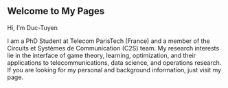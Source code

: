 ## Welcome to My Pages

Hi, I’m Duc-Tuyen

I am a PhD Student at Telecom ParisTech (France) and a member of the Circuits et Systèmes de Communication (C2S) team. My research interests lie in the interface of game theory, learning, optimization, and their applications to telecommunications, data science, and operations research. If you are looking for my personal and background information, just visit my page.
